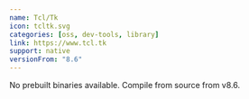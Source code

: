 ```yaml
---
name: Tcl/Tk
icon: tcltk.svg
categories: [oss, dev-tools, library]
link: https://www.tcl.tk
support: native
versionFrom: "8.6"
---
```


No prebuilt binaries available. Compile from source from v8.6.
